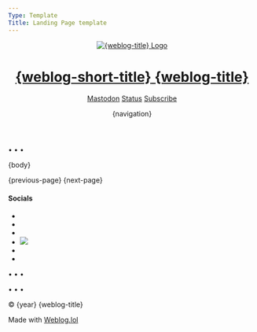 ```yaml
---
Type: Template
Title: Landing Page template
---
```


<!DOCTYPE html>
<html lang="en"><!-- Landing Page Template -->
<!-- GitHub file path: 
  configuration/landing-page-template.md -->

<head> <!-- HEAD -->

<!-- METADATA -->
<meta charset="UTF-8">
<meta name="viewport" content="width=device-width, initial-scale=1">
<title>{weblog-title}</title>
<meta name="description" content="{weblog-description}">
<meta name="author" content="{author}">

<!-- OpenGraph METADATA -->
<meta property="og:title" content="{weblog-title}">
<meta property="og:description" content="{weblog-description}">
<meta property="og:type" content="article">
<meta property="og:url" content="{permalink}">
<meta property="og:image" content="https://profiles.cache.lol/luxury-format/picture.png">

<!-- FEDIVERSE (Mastodon) -->
<meta name="fediverse:creator" content="@luxury_format@social.lol">
<link rel="me" href="https://social.lol/@luxury_format">

<!-- FEEDS -->
<link rel="alternate" type="application/atom+xml" title="{weblog-title} Atom Feed" href="{atom-url}">
<link rel="alternate" type="application/rss+xml" title="{weblog-title} RSS Feed" href="{rss-url}">
<link rel="alternate" type="application/json" title="{weblog-title} JSON Feed" href="{json-url}">

<!-- BLOGROLL -->
<!-- <link rel="blogroll" type="text/xml" href="/blogroll/opml.xml" title="{weblog-title} blogroll"> -->

<!-- ICONS -->
<link rel='icon' href='https://luxury-format.omg.lol/favicon.ico'>

<!-- APPLE-TOUCH-ICON.PNG -->
<link rel="apple-touch-icon" href="https://profiles.cache.lol/luxury-format/picture.png">
<meta name="apple-mobile-web-app-title" content="{weblog-short-title}">
<meta name="apple-mobile-web-app-capable" content="yes">

<!-- SITE.WEBMANIFEST -->
<link rel="manifest" href="/site.webmanifest">

<!-- COLOR SCHEME -->
<meta name="color-scheme" content="light dark">

<!-- THEME COLOR -->
<meta name="theme-color" content="#FFFFFF" media="(prefers-color-scheme: light)">
<meta name="theme-color" content="#000000" media="(prefers-color-scheme: dark)">

<!-- /style.css -->
<link rel="stylesheet" href="/css/style.css">
  </head>

<body><!-- BODY -->

<!-- HEADER -->
<header id="top" class="header">

<div class="header-top-row">

<div class="logo-title">

<a href="/">

<img src="https://profiles.cache.lol/luxury-format/picture.png" alt="{weblog-title} Logo">

<h1 class="weblog-title">
<span class="short">{weblog-short-title}</span>
<span class="long">{weblog-title}</span>
</h1>

</a>

</div>

<div class="header-icons">

<a href="https://social.lol/@luxury_format"><i class="fa-brands fa-mastodon"></i><span>Mastodon</span></a>
<a href="https://luxury-format.weblog.lol/status"><i class="fa-solid fa-face-grin"></i><span>Status</span></a>
<a href="https://luxury-format.weblog.lol/subscribe"><i class="fa-solid fa-rss"></i><span>Subscribe</span></a>

</div>

</div>

<div class="weblog-navigation">

{navigation}

</div>

</header>


<main> <!-- MAIN -->

<span class="divider">&bull; &bull; &bull;</span>

{body}

<nav class="pagination">

{previous-page}
{next-page}

</nav>

</main>

<footer> <!-- FOOTER -->

<h4>Socials</h4>
<ul class="socials">
<li><a rel="me" href="https://social.lol/@luxury_format"><i class="fa-brands fa-mastodon"></i></a></li>
<li><a rel="me" href="https://bsky.app/profile/luxury-format.bsky.social"><i class="fa-brands fa-bluesky"></i></a></li>
<li><a rel="me" href="https://discordapp.com/users/434798061370474526"><i class="fa-brands fa-discord"></i></a></li>
<li><a rel="me" href="https://luxury-format.omg.lol"><img class="prami" src="https://cdn.cache.lol/img/prami.svg"></a></li>
<li><a rel="me" href="https://github.com/luxury-format"><i class="fa-brands fa-github"></i></a></li>
<li><a href="#top"><i class="fa-solid fa-circle-up"></i></a></li>
</ul>

<span class="divider">&bull; &bull; &bull;</span>

<!-- STATUSLOG -->
<script src="https://status.lol/luxury-format.js?time&link&fluent&pretty"></script>

<span class="divider">&bull; &bull; &bull;</span>

<p>&copy; {year} {weblog-title}</p>

<p class="footer-weblog-p">Made with <a href="https://home.omg.lol/referred-by/luxury-format"><span class="logotype">Weblog<span class="logotype dot">.</span>lol</span></a></p>

</footer>

</body>

</html>